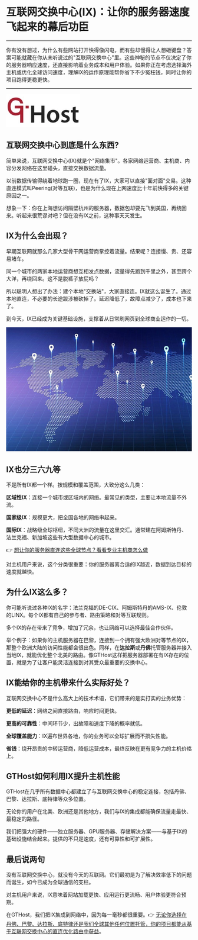 # 互联网交换中心(IX)：让你的服务器速度飞起来的幕后功臣

---

你有没有想过，为什么有些网站打开快得像闪电，而有些却慢得让人想砸键盘？答案可能就藏在你从未听说过的"互联网交换中心"里。这些神秘的节点不仅决定了你的服务器响应速度，还直接影响着业务成本和用户体验。如果你正在考虑选择海外主机或优化全球访问速度，理解IX的运作原理能帮你省下不少冤枉钱，同时让你的项目跑得更稳更快。

---

![互联网交换中心机房设备](image/00459701154.webp)

## 互联网交换中心到底是什么东西?

简单来说，互联网交换中心(IX)就是个"网络集市"。各家网络运营商、主机商、内容分发网络在这里碰头，直接交换数据流量。

以前数据传输得绕着地球跑一圈，现在有了IX，大家可以直接"面对面"交易。这种直连模式叫Peering(对等互联)，也是为什么现在上网速度比十年前快得多的关键原因之一。

想象一下：你在上海想访问隔壁杭州的服务器，数据包却要先飞到美国，再绕回来。听起来很荒谬对吧？但在没有IX之前，这种事天天发生。

## IX为什么会出现？

早期互联网就那么几家大型骨干网运营商掌控着流量。结果呢？连接慢、贵、还容易堵车。

同一个城市的两家本地运营商想互相发点数据，流量得先跑到千里之外，甚至跨个大洋，再绕回来。这不是脱裤子放屁吗？

所以聪明人想出了办法：建个本地"交换站"，大家直接连。IX就这么诞生了。通过本地直连，不必要的长途跋涉被砍掉了。延迟降低了，故障点减少了，成本也下来了。

到今天，IX已经成为关键基础设施，支撑着从日常刷网页到全球商业运作的一切。

![互联网交换中心网络架构图](image/48014346011.webp)

## IX也分三六九等

不是所有IX都一个样。按规模和覆盖范围，大致分这么几类：

**区域性IX**：连接一个城市或区域内的网络。最常见的类型，主要让本地流量不外流。

**国家级IX**：规模更大，把全国各地的网络串起来。

**国际IX**：战略级全球枢纽，不同大洲的流量在这里交汇。通常建在阿姆斯特丹、法兰克福、新加坡这些有大型数据中心的城市。

👉 [想让你的服务器直连这些全球节点？看看专业主机商怎么做](https://cp.gthost.com/en/join/72c7e6b2fc118929f9ede2978f008806)

对主机用户来说，这个分类很重要：你的服务器离合适的IX越近，数据到达目标的速度就越快。

## 为什么IX这么多？

你可能听说过各种IX的名字：法兰克福的DE-CIX、阿姆斯特丹的AMS-IX、伦敦的LINX。每个IX都有自己的参与者、路由策略和对等互联规则。

多个IX的存在带来了竞争，增加了冗余，也让网络可以选择最佳合作伙伴。

举个例子：如果你的主机服务器在巴黎，连接到一个拥有强大欧洲对等节点的IX，那整个欧洲大陆的访问性能都会很出色。同样，在**达拉斯**或**丹佛**托管服务器并接入当地IX，就能优化整个北美的路由。像GTHost这样把服务器部署在有IX存在的位置，就是为了让客户能灵活连接到对其受众最重要的交换中心。

## IX能给你的主机带来什么实际好处？

互联网交换中心不是什么高大上的技术术语，它们带来的是实打实的业务优势：

**更低的延迟**：网络之间直接路由，响应时间更快。

**更高的可靠性**：中间环节少，出故障和速度下降的概率就低。

**全球覆盖能力**：IX遍布世界各地，你的业务可以全球扩展而不损失性能。

**省钱**：绕开昂贵的中转运营商，降低运营成本，最终反映在更有竞争力的主机价格上。

## GTHost如何利用IX提升主机性能

GTHost在几乎所有数据中心都建立了与互联网交换中心的稳定连接，包括丹佛、巴黎、达拉斯、底特律等众多位置。

无论你的用户在北美、欧洲还是其他地方，我们与IX的集成都能确保流量走最快、最稳定的路径。

我们把强大的硬件——独立服务器、GPU服务器、存储解决方案——与基于IX的基础设施结合起来。提供的不只是速度，还有可靠性和可扩展性。

## 最后说两句

没有互联网交换中心，就没有今天的互联网。它们最初是为了解决效率低下的问题而诞生，如今已成为全球通信的支柱。

对主机用户来说，IX意味着网站加载更快、应用运行更流畅、用户体验更符合预期。

在GTHost，我们把IX集成到网络中，因为每一毫秒都很重要。👉 [无论你选择在丹佛、巴黎、达拉斯、底特律还是我们全球其他任何位置托管，你的项目都能从基于互联网交换中心的直连优化路由中获益](https://cp.gthost.com/en/join/72c7e6b2fc118929f9ede2978f008806)。
